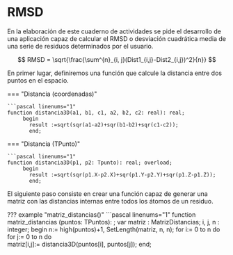 # RMSD

En la elaboración de este cuaderno de actividades se pide el desarrollo de una aplicación capaz de calcular el RMSD o desviación cuadrática media de una serie de residuos determinados por el usuario. 

$$
RMSD = \sqrt{\frac{\sum^{n}_{i, j}(Dist1_{i,j}-Dist2_{i,j})^2}{n}}
$$

En primer lugar, definiremos una función que calcule la distancia entre dos puntos en el espacio. 

=== "Distancia (coordenadas)"

	```pascal linenums="1"
	function distancia3D(a1, b1, c1, a2, b2, c2: real): real;
         begin
           result :=sqrt(sqr(a1-a2)+sqr(b1-b2)+sqr(c1-c2));
           end;
=== "Distancia (TPunto)"

	```pascal linenums="1"
	function distancia3D(p1, p2: Tpunto): real; overload;
         begin
           result :=sqrt(sqr(p1.X-p2.X)+sqr(p1.Y-p2.Y)+sqr(p1.Z-p1.Z));
           end;

El siguiente paso consiste en crear una función capaz de generar una matriz con las distancias internas entre todos los átomos de un residuo. 

??? example "matriz_distancias()"
	```pascal linenums="1"
	function matriz_distancias (puntos: TPuntos): ;
	var 
	matriz : MatrizDistancias;
	i, j, n : integer;
	begin
	 n:= high(puntos)+1,
	 SetLength(matriz, n, n);
	   for i:= 0 to n do  
	      for j:= 0 to n do  
		 matriz[i,j]:= distancia3D(puntos[i], puntos[j]); 
	end;


